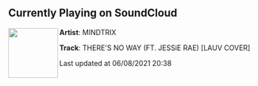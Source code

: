 ## Currently Playing on SoundCloud

[<img align="left" width="100" src="https://i1.sndcdn.com/artworks-000500392002-1yvik7-t500x500.jpg">](https://soundcloud.com/trixyourmind/theres-no-way-feat-jessie-rae)

**Artist**: MINDTRIX 

**Track**: THERE'S NO WAY (FT. JESSiE RAE) [LAUV COVER]

Last updated at 06/08/2021 20:38
